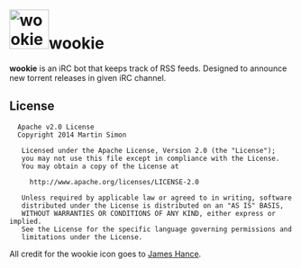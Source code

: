 <h1><img src="https://raw.github.com/c0ding/wookie/master/doc/wookie.png" height=70 alt="wookie" title="wookie">wookie</h1>

**wookie** is an iRC bot that keeps track of RSS feeds. 
Designed to announce new torrent releases in given iRC channel.  

## License

```
  Apache v2.0 License
  Copyright 2014 Martin Simon

   Licensed under the Apache License, Version 2.0 (the "License");
   you may not use this file except in compliance with the License.
   You may obtain a copy of the License at

     http://www.apache.org/licenses/LICENSE-2.0

   Unless required by applicable law or agreed to in writing, software
   distributed under the License is distributed on an "AS IS" BASIS,
   WITHOUT WARRANTIES OR CONDITIONS OF ANY KIND, either express or implied.
   See the License for the specific language governing permissions and
   limitations under the License.

```

All credit for the wookie icon goes to <a href="http://www.jameshance.com/">James Hance</a>.
